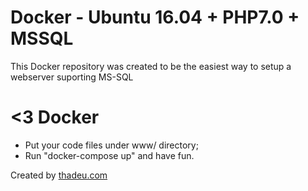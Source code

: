 # Docker - Ubuntu 16.04 + PHP7.0 + MSSQL

This Docker repository was created to be the easiest way to setup a webserver suporting MS-SQL

# <3 Docker
 - Put your code files under www/ directory;
 - Run "docker-compose up" and have fun.

Created by [thadeu.com](http://www.thadeu.com)
